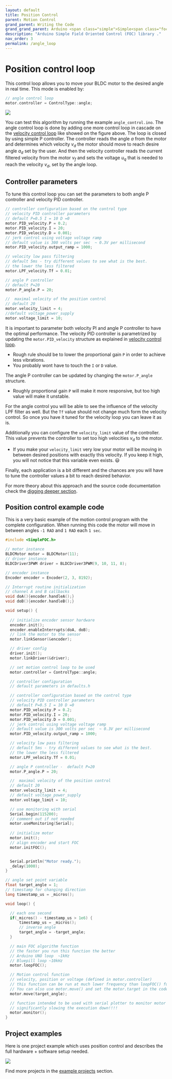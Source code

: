 ```yaml
---
layout: default
title: Position Control 
parent: Motion Control
grand_parent: Writing the Code
grand_grand_parent: Arduino <span class="simple">Simple<span class="foc">FOC</span>library</span>
description: "Arduino Simple Field Oriented Control (FOC) library ."
nav_order: 3
permalink: /angle_loop
---
```


# Position control loop
This control loop allows you to move your BLDC motor to the desired angle in real time.   This mode is enabled by:
```cpp
// angle control loop
motor.controller = ControlType::angle;
```

<img src="extras/Images/angle_loop.png">

You can test this algorithm by running the example `angle_control.ino`.
The angle control loop is done by adding one more control loop in cascade on the [velocity control loop](velocity_loop) like showed on the figure above. The loop is closed by using simple P controller. The controller reads the angle <i>a</i> from the motor and determines which velocity <i>v<sub>d</sub></i> the motor should move to reach desire angle <i>a<sub>d</sub></i> set by the user. And then the velocity controller reads the current filtered velocity from the motor <i>v<sub>f</sub></i> and sets the voltage <i>u<sub>q</sub></i> that is needed to reach the velocity <i>v<sub>d</sub></i>, set by the angle loop. 

## Controller parameters
To tune this control loop you can set the parameters to both angle P controller and velocity PID controller. 
``` cpp
// controller configuration based on the control type 
// velocity PID controller parameters
// default P=0.5 I = 10 D =0
motor.PID_velocity.P = 0.2;
motor.PID_velocity.I = 20;
motor.PID_velocity.D = 0.001;
// jerk control using voltage voltage ramp
// default value is 300 volts per sec  ~ 0.3V per millisecond
motor.PID_velocity.output_ramp = 1000;

// velocity low pass filtering
// default 5ms - try different values to see what is the best. 
// the lower the less filtered
motor.LPF_velocity.Tf = 0.01;

// angle P controller 
// default P=20
motor.P_angle.P = 20;

//  maximal velocity of the position control
// default 20
motor.velocity_limit = 4;
//default voltage_power_supply
motor.voltage_limit = 10;
```
It is important to parameter both velocity PI and angle P controller to have the optimal performance.
The velocity PID controller is parametrized by updating the `motor.PID_velocity` structure as explained in [velocity control loop](velocity_loop). 
- Rough rule should be to lower the proportional gain `P` in order to achieve less vibrations.
- You probably wont have to touch the `I` or `D` value.
  
The angle P controller can be updated by changing the `motor.P_angle` structure. 
- Roughly proportional gain `P` will make it more responsive, but too high value will make it unstable.
  
For the angle control you will be able to see the influence of the velocity LPF filter as well. But the `Tf` value should not change much form the velocity control. So once you have it tuned for the velocity loop you can leave it as is.

Additionally you can configure the `velocity_limit` value of the controller. This value prevents the controller to set too high velocities <i>v<sub>d</sub></i> to the motor. 
- If you make your `velocity_limit` very low your motor will be moving in between desired positions with exactly this velocity. If you keep it high, you will not notice that this variable even exists. 😃 

Finally, each application is a bit different and the chances are you will have to tune the controller values a bit to reach desired behavior.

For more theory about this approach and the source code documentation check the [digging deeper section](digging_deeper).

## Position control example code

This is a very basic example of the motion control program with the complete configuration. When running this code the motor will move in between  angles `-1 RAD` and `1 RAD` each `1 sec`. 

```cpp
#include <SimpleFOC.h>

// motor instance
BLDCMotor motor = BLDCMotor(11);
// driver instance
BLDCDriver3PWM driver = BLDCDriver3PWM(9, 10, 11, 8);

// encoder instance
Encoder encoder = Encoder(2, 3, 8192);

// Interrupt routine initialization
// channel A and B callbacks
void doA(){encoder.handleA();}
void doB(){encoder.handleB();}

void setup() {
  
  // initialize encoder sensor hardware
  encoder.init();
  encoder.enableInterrupts(doA, doB); 
  // link the motor to the sensor
  motor.linkSensor(&encoder);

  // driver config
  driver.init();
  motor.linkDriver(&driver);

  // set motion control loop to be used
  motor.controller = ControlType::angle;

  // controller configuration 
  // default parameters in defaults.h

  // controller configuration based on the control type 
  // velocity PID controller parameters
  // default P=0.5 I = 10 D =0
  motor.PID_velocity.P = 0.2;
  motor.PID_velocity.I = 20;
  motor.PID_velocity.D = 0.001;
  // jerk control using voltage voltage ramp
  // default value is 300 volts per sec  ~ 0.3V per millisecond
  motor.PID_velocity.output_ramp = 1000;

  // velocity low pass filtering
  // default 5ms - try different values to see what is the best. 
  // the lower the less filtered
  motor.LPF_velocity.Tf = 0.01;

  // angle P controller -  default P=20
  motor.P_angle.P = 20;

  //  maximal velocity of the position control
  // default 20
  motor.velocity_limit = 4;
  // default voltage_power_supply
  motor.voltage_limit = 10;

  // use monitoring with serial 
  Serial.begin(115200);
  // comment out if not needed
  motor.useMonitoring(Serial);
  
  // initialize motor
  motor.init();
  // align encoder and start FOC
  motor.initFOC();


  Serial.println("Motor ready.");
  _delay(1000);
}

// angle set point variable
float target_angle = 1;
// timestamp for changing direction
long timestamp_us = _micros();

void loop() {

  // each one second
  if(_micros() - timestamp_us > 1e6) {
      timestamp_us = _micros();
      // inverse angle
      target_angle = -target_angle;   
  }

  // main FOC algorithm function
  // the faster you run this function the better
  // Arduino UNO loop  ~1kHz
  // Bluepill loop ~10kHz 
  motor.loopFOC();

  // Motion control function
  // velocity, position or voltage (defined in motor.controller)
  // this function can be run at much lower frequency than loopFOC() function
  // You can also use motor.move() and set the motor.target in the code
  motor.move(target_angle);

  // function intended to be used with serial plotter to monitor motor variables
  // significantly slowing the execution down!!!!
  motor.monitor();
}
```


## Project examples
Here is one project example which uses position control and describes the full hardware + software setup needed.

<div class="image_icon width30">
    <a href="position_control_example">
        <img src="extras/Images/position_control_example.jpg">
        <i class="fa fa-external-link-square fa-2x"></i>
    </a>
</div>

Find more projects in the [example projects](example_projects) section.